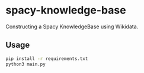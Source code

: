 # spacy-knowledge-base

Constructing a Spacy KnowledgeBase using Wikidata.

## Usage

```bash
pip install -r requirements.txt
python3 main.py
```
